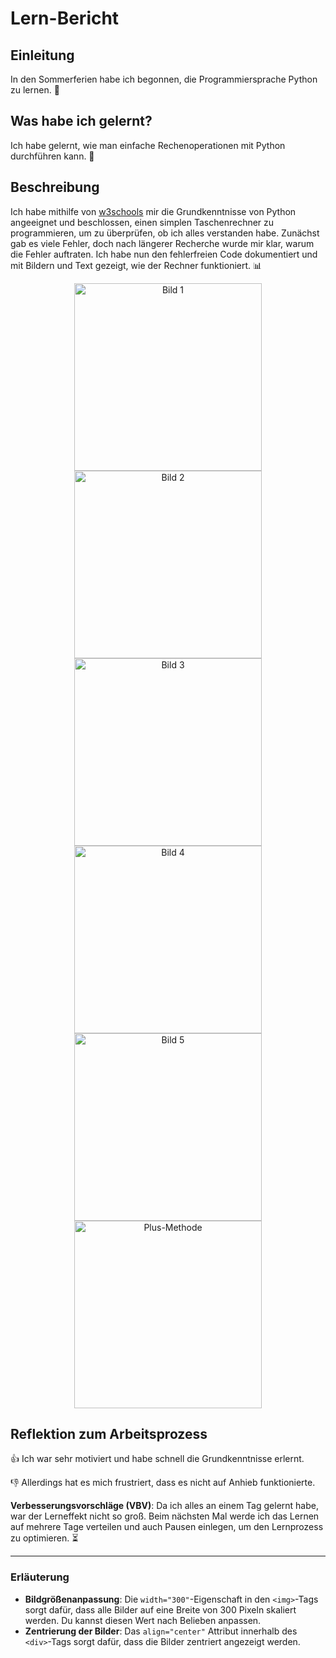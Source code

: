 # Lern-Bericht

## Einleitung

In den Sommerferien habe ich begonnen, die Programmiersprache Python zu lernen. 🐍

## Was habe ich gelernt?

Ich habe gelernt, wie man einfache Rechenoperationen mit Python durchführen kann. 🧮

## Beschreibung

Ich habe mithilfe von [w3schools](https://www.w3schools.com/python/) mir die Grundkenntnisse von Python angeeignet und beschlossen, einen simplen Taschenrechner zu programmieren, um zu überprüfen, ob ich alles verstanden habe. Zunächst gab es viele Fehler, doch nach längerer Recherche wurde mir klar, warum die Fehler auftraten. Ich habe nun den fehlerfreien Code dokumentiert und mit Bildern und Text gezeigt, wie der Rechner funktioniert. 📊

<div align="center">
    <img src="https://raw.githubusercontent.com/Pianonic/special-octo-libary/main/1.png" alt="Bild 1" width="300">
    <img src="https://raw.githubusercontent.com/Pianonic/special-octo-libary/main/2.png" alt="Bild 2" width="300">
    <img src="https://raw.githubusercontent.com/Pianonic/special-octo-libary/main/3.png" alt="Bild 3" width="300">
    <img src="https://raw.githubusercontent.com/Pianonic/special-octo-libary/main/4.png" alt="Bild 4" width="300">
    <img src="https://raw.githubusercontent.com/Pianonic/special-octo-libary/main/5.png" alt="Bild 5" width="300">
</div>

<div align="center">
    <img src="https://raw.githubusercontent.com/Pianonic/special-octo-libary/main/gif-of-plus.gif" alt="Plus-Methode" width="300">
</div>

## Reflektion zum Arbeitsprozess

👍 Ich war sehr motiviert und habe schnell die Grundkenntnisse erlernt.

👎 Allerdings hat es mich frustriert, dass es nicht auf Anhieb funktionierte.

**Verbesserungsvorschläge (VBV)**: Da ich alles an einem Tag gelernt habe, war der Lerneffekt nicht so groß. Beim nächsten Mal werde ich das Lernen auf mehrere Tage verteilen und auch Pausen einlegen, um den Lernprozess zu optimieren. ⏳

---

### Erläuterung

- **Bildgrößenanpassung**: Die `width="300"`-Eigenschaft in den `<img>`-Tags sorgt dafür, dass alle Bilder auf eine Breite von 300 Pixeln skaliert werden. Du kannst diesen Wert nach Belieben anpassen.
- **Zentrierung der Bilder**: Das `align="center"` Attribut innerhalb des `<div>`-Tags sorgt dafür, dass die Bilder zentriert angezeigt werden.
